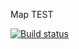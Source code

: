  Map TEST

[![Build status](https://ci.appveyor.com/api/projects/status/l2xcmxv2bt0sdpcv?svg=true)](https://ci.appveyor.com/project/RuslanNikitin39/hw8-map)